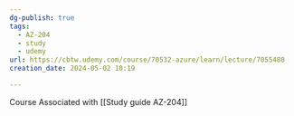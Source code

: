 ```yaml
---
dg-publish: true
tags:
  - AZ-204
  - study
  - udemy
url: https://cbtw.udemy.com/course/70532-azure/learn/lecture/7055480
creation_date: 2024-05-02 10:19

---
```

Course Associated with  [[Study guide AZ-204]]
